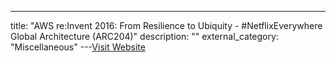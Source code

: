 ---
title: "AWS re:Invent 2016: From Resilience to Ubiquity - #NetflixEverywhere​ Global Architecture (ARC204)"
description: ""
external_category: "Miscellaneous"
---[Visit Website](https://www.youtube.com/watch?v=leqUbSY55hY)

